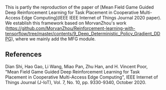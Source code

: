 

This is partly the reproduction of the paper of [Mean Field Game Guided Deep Reinforcement Learning for Task Placement in Cooperative Multi-Access Edge Computing](IEEE IEEE Internet of Things Journal 2020 paper).
We establish this framework based on MorvanZhou's work (https://github.com/MorvanZhou/Reinforcement-learning-with-tensorflow/tree/master/contents/9_Deep_Deterministic_Policy_Gradient_DDPG), where we mainly add the MFG module.


## References

Dian Shi, Hao Gao, Li Wang, Miao Pan, Zhu Han, and H. Vincent Poor, "Mean Field Game Guided Deep Reinforcement Learning for Task Placement in Cooperative Multi-Access Edge Computing", IEEE Internet of Things Journal (J-IoT), Vol. 7, No. 10, pp. 9330-9340, October 2020.
